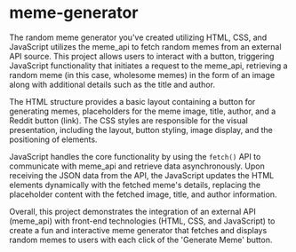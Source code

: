 ﻿# meme-generator
The random meme generator you've created utilizing HTML, CSS, and JavaScript utilizes the meme_api to fetch random memes from an external API source. This project allows users to interact with a button, triggering JavaScript functionality that initiates a request to the meme_api, retrieving a random meme (in this case, wholesome memes) in the form of an image along with additional details such as the title and author.

The HTML structure provides a basic layout containing a button for generating memes, placeholders for the meme image, title, author, and a Reddit button (link). The CSS styles are responsible for the visual presentation, including the layout, button styling, image display, and the positioning of elements.

JavaScript handles the core functionality by using the `fetch()` API to communicate with meme_api and retrieve data asynchronously. Upon receiving the JSON data from the API, the JavaScript updates the HTML elements dynamically with the fetched meme's details, replacing the placeholder content with the fetched image, title, and author information.

Overall, this project demonstrates the integration of an external API (meme_api) with front-end technologies (HTML, CSS, and JavaScript) to create a fun and interactive meme generator that fetches and displays random memes to users with each click of the 'Generate Meme' button.

